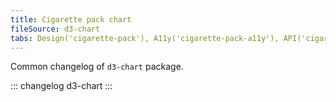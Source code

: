 ```yaml
---
title: Cigarette pack chart
fileSource: d3-chart
tabs: Design('cigarette-pack'), A11y('cigarette-pack-a11y'), API('cigarette-pack-api'), Examples('cigarette-pack-d3-code'), Changelog('d3-chart-changelog')
---
```


Common changelog of `d3-chart` package.

::: changelog d3-chart :::
